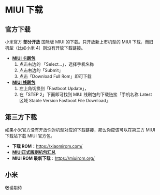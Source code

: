 # MIUI 下载

## 官方下载

小米官方 **部分开放** 国际版 MIUI 的下载。只开放新上市机型的 MIUI 下载，而旧机型（比如小米 4）则没有开放下载链接。

- **[MIUI 卡刷包](https://new.c.mi.com/global/miuidownload/index)**
  1. 点击右边的 「Select...」，选择手机名称
  2. 点击右边的「Submit」
  3. 点击「Download Full Rom」即可下载
- **[MIUI 线刷包](https://new.c.mi.com/global/miuidownload/detail/guide/1)**
  1. 左上角切换到「Fastboot Update」，
  2. 在「STEP 2」下面即可找到 MIUI 线刷包的下载链接「手机名称 Latest 区域 Stable Version Fastboot File Download」

## 第三方下载

如果小米官方没有开放你对机型对应的下载链接，那么你应该可以在第三方 MIUI 下载站下载 MIUI 官方包。

- **下载 ROM**：<https://xiaomirom.com/> <Badge text="推荐" />
- **[MIUI正式版刷机包汇总](https://xiaomishequ.feishu.cn/sheets/shtcnsRTbwSvpUsaei6B04ogI6Z)** <Badge text="帖子汇总" />
- **MIUI ROM 最新下载**：<https://miuirom.org/>
<!-- - **MIUI 历史版本**：<https://miuiver.com/> <Badge type="warning" text="需要登录，安全性未知" /> -->

## 小米

敬请期待
